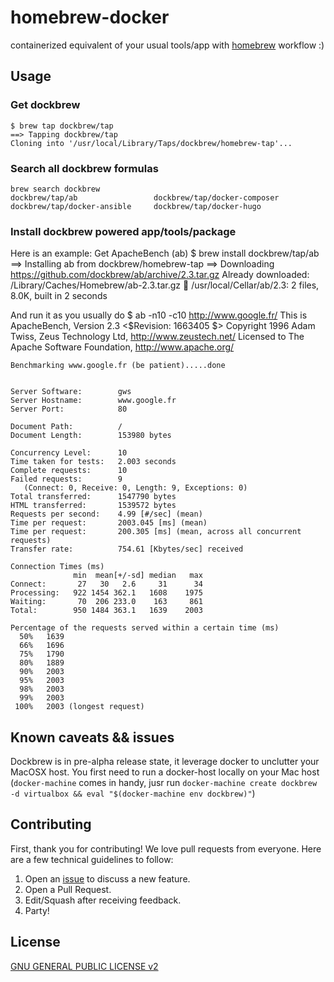 # homebrew-docker
containerized equivalent of your usual tools/app with [homebrew](http://brew.sh) workflow  :)

## Usage

### Get dockbrew
	$ brew tap dockbrew/tap
	==> Tapping dockbrew/tap
	Cloning into '/usr/local/Library/Taps/dockbrew/homebrew-tap'...

### Search all dockbrew formulas
	brew search dockbrew
	dockbrew/tap/ab                 dockbrew/tap/docker-composer
	dockbrew/tap/docker-ansible     dockbrew/tap/docker-hugo

### Install dockbrew powered app/tools/package

Here is an example: Get ApacheBench (ab)
	$ brew install dockbrew/tap/ab
	==> Installing ab from dockbrew/homebrew-tap
	==> Downloading https://github.com/dockbrew/ab/archive/2.3.tar.gz
	Already downloaded: /Library/Caches/Homebrew/ab-2.3.tar.gz
	🍺  /usr/local/Cellar/ab/2.3: 2 files, 8.0K, built in 2 seconds

And run it as you usually do
	$ ab -n10 -c10 http://www.google.fr/
	This is ApacheBench, Version 2.3 <$Revision: 1663405 $>
	Copyright 1996 Adam Twiss, Zeus Technology Ltd, http://www.zeustech.net/
	Licensed to The Apache Software Foundation, http://www.apache.org/

	Benchmarking www.google.fr (be patient).....done


	Server Software:        gws
	Server Hostname:        www.google.fr
	Server Port:            80

	Document Path:          /
	Document Length:        153980 bytes

	Concurrency Level:      10
	Time taken for tests:   2.003 seconds
	Complete requests:      10
	Failed requests:        9
	   (Connect: 0, Receive: 0, Length: 9, Exceptions: 0)
	Total transferred:      1547790 bytes
	HTML transferred:       1539572 bytes
	Requests per second:    4.99 [#/sec] (mean)
	Time per request:       2003.045 [ms] (mean)
	Time per request:       200.305 [ms] (mean, across all concurrent requests)
	Transfer rate:          754.61 [Kbytes/sec] received

	Connection Times (ms)
	              min  mean[+/-sd] median   max
	Connect:       27   30   2.6     31      34
	Processing:   922 1454 362.1   1608    1975
	Waiting:       70  206 233.0    163     861
	Total:        950 1484 363.1   1639    2003

	Percentage of the requests served within a certain time (ms)
	  50%   1639
	  66%   1696
	  75%   1790
	  80%   1889
	  90%   2003
	  95%   2003
	  98%   2003
	  99%   2003
	 100%   2003 (longest request)

## Known caveats && issues
Dockbrew is in pre-alpha release state, it leverage docker to unclutter your MacOSX host. You first need to run a docker-host locally on your Mac host (`docker-machine` comes in handy, jusr run `docker-machine create dockbrew -d virtualbox && eval "$(docker-machine env dockbrew)"`)

## Contributing
First, thank you for contributing! We love pull requests from everyone.
Here are a few technical guidelines to follow:

1. Open an [issue](https://github.com/dockbrew/homebrew-tap/issues) to discuss a new feature.
1. Open a Pull Request.
1. Edit/Squash after receiving feedback.
1. Party!

## License
[GNU GENERAL PUBLIC LICENSE v2](http://www.gnu.org/licenses/gpl-2.0.fr.html)
